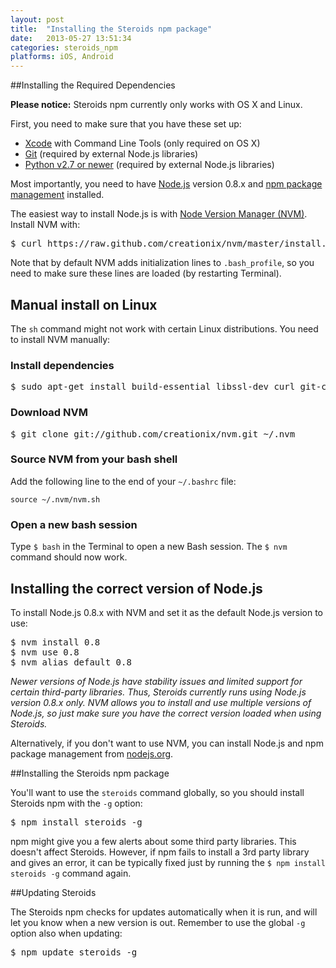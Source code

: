 ```yaml
---
layout: post
title:  "Installing the Steroids npm package"
date:   2013-05-27 13:51:34
categories: steroids_npm
platforms: iOS, Android
---
```


##Installing the Required Dependencies

**Please notice:** Steroids npm currently only works with OS X and Linux.

First, you need to make sure that you have these set up:

* [Xcode][xcode] with Command Line Tools (only required on OS X)
* [Git][git] (required by external Node.js libraries)
* [Python v2.7 or newer][python] (required by external Node.js libraries)

Most importantly, you need to have [Node.js][nodejs] version 0.8.x and [npm package management][npm] installed.

The easiest way to install Node.js is with [Node Version Manager (NVM)][nvm]. Install NVM with:

<pre class="terminal">
$ curl https://raw.github.com/creationix/nvm/master/install.sh | sh
</pre>

Note that by default NVM adds initialization lines to `.bash_profile`, so you need to make sure these lines are loaded (by restarting Terminal).

## Manual install on Linux

The `sh` command might not work with certain Linux distributions. You need to install NVM manually:

### Install dependencies
<pre class="terminal">
$ sudo apt-get install build-essential libssl-dev curl git-core
</pre>

### Download NVM
<pre class="terminal">
$ git clone git://github.com/creationix/nvm.git ~/.nvm
</pre>

### Source NVM from your bash shell

Add the following line to the end of your `~/.bashrc` file:

```
source ~/.nvm/nvm.sh
```
### Open a new bash session
Type `$ bash` in the Terminal to open a new Bash session. The `$ nvm` command should now work.

## Installing the correct version of Node.js

To install Node.js 0.8.x with NVM and set it as the default Node.js version to use:

<pre class="terminal">
$ nvm install 0.8
$ nvm use 0.8
$ nvm alias default 0.8
</pre>

*Newer versions of Node.js have stability issues and limited support for certain third-party libraries. Thus, Steroids currently runs using Node.js version 0.8.x only. NVM allows you to install and use multiple versions of Node.js, so just make sure you have the correct version loaded when using Steroids.*

Alternatively, if you don't want to use NVM, you can install Node.js and npm package management from [nodejs.org][nodejs].

##Installing the Steroids npm package

You'll want to use the `steroids` command globally, so you should install Steroids npm with the `-g` option:

<pre class="terminal">
$ npm install steroids -g
</pre>

npm might give you a few alerts about some third party libraries. This doesn't affect Steroids. However, if npm fails to install a 3rd party library and gives an error, it can be typically fixed just by running the `$ npm install steroids -g` command again.

##Updating Steroids

The Steroids npm checks for updates automatically when it is run, and will let you know when a new version is out. Remember to use the global `-g` option also when updating:

<pre class="terminal">
$ npm update steroids -g
</pre>

[xcode]: https://developer.apple.com/xcode/
[git]: http://git-scm.com/
[nodejs]: http://nodejs.org/
[npm]: https://npmjs.org/
[nvm]: https://github.com/creationix/nvm
[python]: http://www.python.org/
